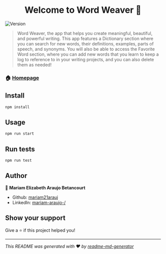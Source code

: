 <h1 align="center">Welcome to Word Weaver 👋</h1>
<p>
  <img alt="Version" src="https://img.shields.io/badge/version-0.1.0-blue.svg?cacheSeconds=2592000" />
</p>

> Word Weaver, the app that helps you create meaningful, beautiful, and powerful writing. This app features a Dictionary section where you can search for new words, their definitions, examples, parts of speech, and synonyms. You will also be able to access the Favorite Word section, where you can add new words that you learn to keep a log to reference to in your writing projects, and you can also delete them as needed! 

### 🏠 [Homepage](https://word-weaver-araujo-7546dbbdd2c0.herokuapp.com/)


## Install

```sh
npm install
```

## Usage

```sh
npm run start
```

## Run tests

```sh
npm run test
```

## Author

👤 **Mariam Elizabeth Araujo Betancourt**

* Github: [mariam21arauj](https://github.com/mariam21arauj)
* LinkedIn: [mariam-araujo-\/](https://linkedin.com/in/https:\/\/www.linkedin.com\/in\/mariam-araujo-\/)

## Show your support

Give a ⭐️ if this project helped you!

***
_This README was generated with ❤️ by [readme-md-generator](https://github.com/kefranabg/readme-md-generator)_